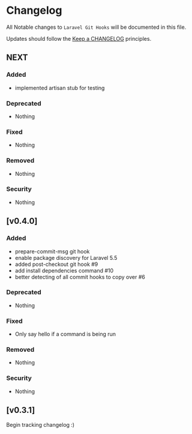 # Changelog

All Notable changes to `Laravel Git Hooks` will be documented in this file.

Updates should follow the [Keep a CHANGELOG](http://keepachangelog.com/) principles.

## NEXT

### Added
- implemented artisan stub for testing

### Deprecated
- Nothing

### Fixed
- Nothing

### Removed
- Nothing

### Security
- Nothing

## [v0.4.0]

### Added
- prepare-commit-msg git hook
- enable package discovery for Laravel 5.5
- added post-checkout git hook #9
- add install dependencies command #10
- better detecting of all commit hooks to copy over #6

### Deprecated
- Nothing

### Fixed
- Only say hello if a command is being run

### Removed
- Nothing

### Security
- Nothing

## [v0.3.1]

Begin tracking changelog :)
